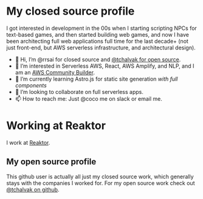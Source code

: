 # My closed source profile

I got interested in development in the 00s when I starting scripting NPCs for text-based games, and then started building web games, and now I have been architecting full web applications full time for the last decade+ (not just front-end, but AWS serverless infrastructure, and architectural design).

- 👋 Hi, I’m @rrsai for closed source and [@tchalvak for open source](https://github.com/tchalvak).
- 👀 I’m interested in Serverless AWS, React, AWS Amplify, and NLP, and I am an [AWS Community Builder](https://aws.amazon.com/developer/community/community-builders/community-builders-directory/?cb-cards.sort-by=item.additionalFields.cbName&cb-cards.sort-order=asc&awsf.builder-category=*all&awsf.location=*all&awsf.year=*all&cb-cards.q=roy%2Bronalds&cb-cards.q_operator=AND).
- 🌱 I’m currently learning Astro.js for static site generation _with full components_
- 💞️ I’m looking to collaborate on full serverless apps.
- 📫 How to reach me: Just @coco me on slack or email me.

# Working at Reaktor

I work at [Reaktor](https://www.reaktor.com/).

## My open source profile

This github user is actually all just my closed source work, which generally stays with the companies I worked for.
For my open source work check out [@tchalvak on github](https://github.com/tchalvak).
